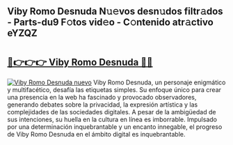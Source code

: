 ## Viby Romo Desnuda N𝚞𝚎vos desn𝚞dos filtr𝚊dos - Parts-du9 F𝚘tos vid𝚎o - C𝚘ntenido atr𝚊ctivo eYZQZ

# <h2><a href="http://mban98.tromn.icu/?c=Viby+Romo+Desnuda">🔗👉👉👉 Viby Romo Desnuda 🔗🔗</a></h2>

[![Viby Romo Desnuda nuevo](https://i.imgur.com/pEAQMta.gif)](http://mban98.tromn.icu/?c=Viby+Romo+Desnuda)
Viby Romo Desnuda, un personaje enigmático y multifacético, desafía las etiquetas simples. Su enfoque único para crear una presencia en la web ha fascinado y provocado observadores, generando debates sobre la privacidad, la expresión artística y las complejidades de las sociedades digitales. A pesar de la ambigüedad de sus intenciones, su huella en la cultura en línea es imborrable. Impulsado por una determinación inquebrantable y un encanto innegable, el progreso de Viby Romo Desnuda en el ámbito digital es inquebrantable.
